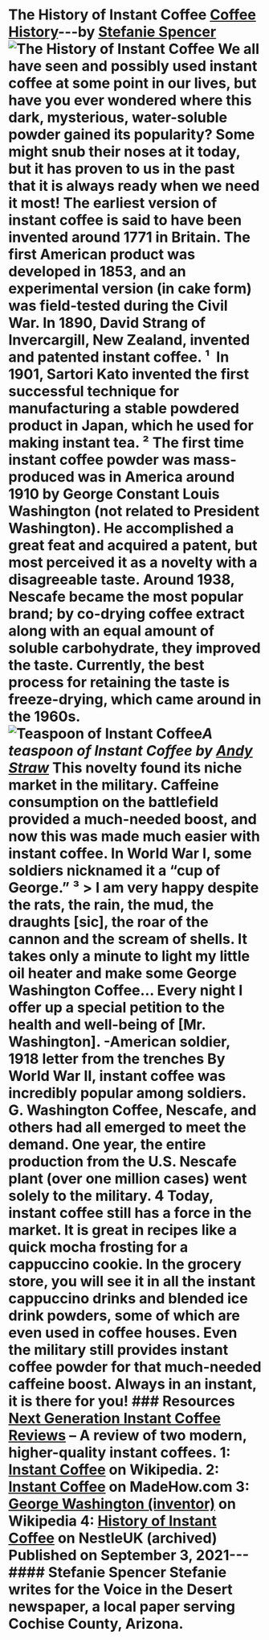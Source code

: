 # The History of Instant Coffee [Coffee History](https://ineedcoffee.com/section/coffee-history/)---by [Stefanie Spencer](https://ineedcoffee.com/by/stefanie-spencer/)![The History of Instant Coffee](https://ineedcoffee.com/images/posts/the-history-of-instant-coffee/history-of-instant-coffee.jpg) We all have seen and possibly used instant coffee at some point in our lives, but have you ever wondered where this dark, mysterious, water-soluble powder gained its popularity? Some might snub their noses at it today, but it has proven to us in the past that it is always ready when we need it most! The earliest version of instant coffee is said to have been invented around 1771 in Britain. The first American product was developed in 1853, and an experimental version (in cake form) was field-tested during the Civil War. In 1890, David Strang of Invercargill, New Zealand, invented and patented instant coffee. ¹  In 1901, Sartori Kato invented the first successful technique for manufacturing a stable powdered product in Japan, which he used for making instant tea. ² The first time instant coffee powder was mass-produced was in America around 1910 by George Constant Louis Washington (not related to President Washington). He accomplished a great feat and acquired a patent, but most perceived it as a novelty with a disagreeable taste. Around 1938, Nescafe became the most popular brand; by co-drying coffee extract along with an equal amount of soluble carbohydrate, they improved the taste. Currently, the best process for retaining the taste is freeze-drying, which came around in the 1960s.![Teaspoon of Instant Coffee](https://ineedcoffee.com/assets/instant-coffee-teaspoon1.D1daUiRt_JRXvO.webp)_A teaspoon of Instant Coffee by [Andy Straw](https://www.flickr.com/photos/andystraw/)_ This novelty found its niche market in the military. Caffeine consumption on the battlefield provided a much-needed boost, and now this was made much easier with instant coffee. In World War I, some soldiers nicknamed it a “cup of George.” ³ > I am very happy despite the rats, the rain, the mud, the draughts [sic], the roar of the cannon and the scream of shells. It takes only a minute to light my little oil heater and make some George Washington Coffee… Every night I offer up a special petition to the health and well-being of [Mr. Washington]. -American soldier, 1918 letter from the trenches By World War II, instant coffee was incredibly popular among soldiers. G. Washington Coffee, Nescafe, and others had all emerged to meet the demand. One year, the entire production from the U.S. Nescafe plant (over one million cases) went solely to the military. 4 Today, instant coffee still has a force in the market. It is great in recipes like a quick mocha frosting for a cappuccino cookie. In the grocery store, you will see it in all the instant cappuccino drinks and blended ice drink powders, some of which are even used in coffee houses. Even the military still provides instant coffee powder for that much-needed caffeine boost. Always in an instant, it is there for you! ### Resources [Next Generation Instant Coffee Reviews](https://ineedcoffee.com/next-generation-instant-coffee-reviews/) – A review of two modern, higher-quality instant coffees. 1:  [Instant Coffee](https://en.wikipedia.org/wiki/Instant_coffee) on Wikipedia. 2: [Instant Coffee](https://www.madehow.com/Volume-3/Instant-Coffee.html) on MadeHow.com 3: [George Washington (inventor)](https://en.wikipedia.org/wiki/George_Washington_%28inventor%29) on Wikipedia 4: [History of Instant Coffee](http://archive.is/H4TTR) on NestleUK (archived) Published on September 3, 2021--- #### Stefanie Spencer Stefanie writes for the Voice in the Desert newspaper, a local paper serving Cochise County, Arizona.